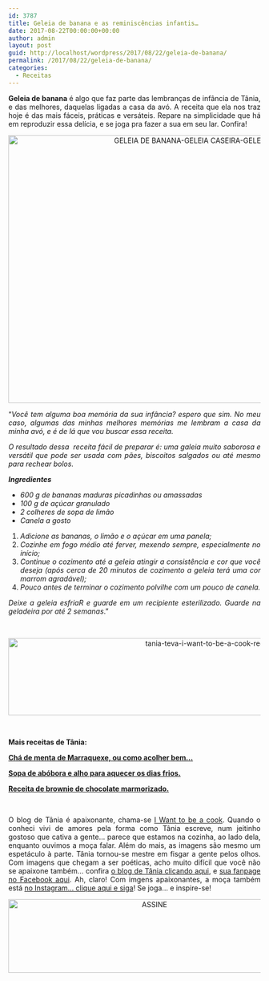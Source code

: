 ```yaml
---
id: 3787
title: Geleia de banana e as reminiscências infantis…
date: 2017-08-22T00:00:00+00:00
author: admin
layout: post
guid: http://localhost/wordpress/2017/08/22/geleia-de-banana/
permalink: /2017/08/22/geleia-de-banana/
categories:
  - Receitas
---
```

<p align="justify">
  <strong>Geleia de banana</strong> é algo que faz parte das lembranças de infância de Tânia, e das melhores, daquelas ligadas a casa da avó. A receita que ela nos traz hoje é das mais fáceis, práticas e versáteis. Repare na simplicidade que há em reproduzir essa delícia, e se joga pra fazer a sua em seu lar. Confira!
</p>

<p align="center">
  <img class="alignnone size-full wp-image-14012" src="http://www.trololodemulher.com.br/blog/wp-content/uploads/2017/08/GELEIA-DE-BANANA-GELEIA-CASEIRA-GELEIA-ARTESANAL.jpg" alt="GELEIA DE BANANA-GELEIA CASEIRA-GELEIA ARTESANAL" width="800" height="534" />
</p>

<p align="justify">
  “<em>Você tem alguma boa memória da sua infância? espero que sim. No meu caso, algumas das minhas melhores memórias me lembram a casa da minha avó, e é de lá que vou buscar essa receita.</em>
</p>

<p style="text-align: justify;">
  <em>O resultado dessa  receita fácil de preparar é: uma galeia muito saborosa e versátil que pode ser usada com pães, biscoitos salgados ou até mesmo para rechear bolos.</em>
</p>

<p style="text-align: justify;">
  <strong><em>Ingredientes</em></strong>
</p>

<ul style="text-align: justify;">
  <li>
    <em>600 g de bananas maduras picadinhas ou amassadas </em>
  </li>
  <li>
    <em>100 g de açúcar granulado </em>
  </li>
  <li>
    <em>2 colheres de sopa de limão </em>
  </li>
  <li>
    <em>Canela a gosto</em>
  </li>
</ul>

<ol style="text-align: justify;">
  <li>
    <em>Adicione as bananas, o limão e o açúcar em uma panela; </em>
  </li>
  <li>
    <em>Cozinhe em fogo médio até ferver, mexendo sempre, especialmente no início; </em>
  </li>
  <li>
    <em>Continue o cozimento até a geleia atingir a consistência e cor que você deseja (após cerca de 20 minutos de cozimento a geleia terá uma cor marrom agradável); </em>
  </li>
  <li>
    <em>Pouco antes de terminar o cozimento polvilhe com um pouco de canela.</em>
  </li>
</ol>

<p style="text-align: justify;">
  <em>Deixe a geleia esfriaR e guarde em um recipiente esterilizado. Guarde na geladeira por até 2 semanas</em>.”
</p>

&nbsp;

<p align="center">
  <img class="alignnone size-full wp-image-13037" src="http://www.trololodemulher.com.br/blog/wp-content/uploads/2016/10/TANIA-TEVA-I-WANT-TO-BE-A-COOK-RECEITAS.jpg" alt="tania-teva-i-want-to-be-a-cook-receitas" width="800" height="154" />
</p>

&nbsp;

**Mais receitas de Tânia:**

<a href="http://www.trololodemulher.com.br/2017/08/15/cha-de-menta/" target="_blank"><strong>Chá de menta de Marraquexe, ou como acolher bem…</strong></a>

<a href="http://www.trololodemulher.com.br/2017/06/06/sopa-de-abobora-2/" target="_blank"><strong>Sopa de abóbora e alho para aquecer os dias frios.</strong></a>

<a href="http://www.trololodemulher.com.br/2017/05/23/receita-de-brownie-de-chocolate/" target="_blank"><strong>Receita de brownie de chocolate marmorizado.</strong></a>

&nbsp;

<p align="justify">
  O blog de Tânia é apaixonante, chama-se <a href="https://iwanttobeacook.wordpress.com/" target="_blank">I Want to be a cook</a>. Quando o conheci vivi de amores pela forma como Tânia escreve, num jeitinho gostoso que cativa a gente… parece que estamos na cozinha, ao lado dela, enquanto ouvimos a moça falar. Além do mais, as imagens são mesmo um espetáculo à parte. Tânia tornou-se mestre em fisgar a gente pelos olhos. Com imagens que chegam a ser poéticas, acho muito difícil que você não se apaixone também… confira <a href="https://iwanttobeacook.wordpress.com/" target="_blank">o blog de Tânia clicando aqui</a>, e <a href="https://www.facebook.com/Iwanttobeacook-818578268272846/" target="_blank">sua fanpage no Facebook aqui</a>. Ah, claro! Com imgens apaixonantes, a moça também está <a href="https://www.instagram.com/iwanttobeacook/" target="_blank">no Instagram… clique aqui e siga</a>! Se joga… e inspire-se!
</p>

<p align="center">
  <a href="http://feedburner.google.com/fb/a/mailverify?uri=blogbichafemea&loc=pt_BR" target="_blank"><img class="alignnone size-full wp-image-14011" src="http://www.trololodemulher.com.br/blog/wp-content/uploads/2017/08/ASSINE.jpg" alt="ASSINE" width="568" height="147" /></a>
</p>